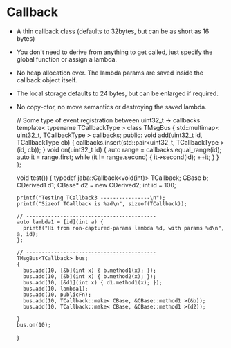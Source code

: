 # Callback

- A thin callback class (defaults to 32bytes, but can be as short as 16 bytes)
- You don't need to derive from anything to get called, just specify the global function or assign a lambda. 
- No heap allocation ever. The lambda params are saved inside the callback object itself.
- The local storage defaults to 24 bytes, but can be enlarged if required.
- No copy-ctor, no move semantics or destroying the saved lambda.

    // Some type of event registration between uint32_t -> callbacks
    template< typename TCallbackType >
    class TMsgBus {
      std::multimap< uint32_t, TCallbackType > callbacks;
    public:
      void add(uint32_t id, TCallbackType cb) {
        callbacks.insert(std::pair<uint32_t, TCallbackType >(id, cb));
      }
      void on(uint32_t id) {
        auto range = callbacks.equal_range(id);
        auto it = range.first;
        while (it != range.second) {
          it->second(id);
          ++it;
        }
      }
    };

    void test())
    {
      typedef jaba::Callback<void(int)> TCallback;
      CBase b;
      CDerived1 d1;
      CBase* d2 = new CDerived2;
      int id = 100;

      printf("Testing TCallback3 ----------------\n");
      printf("Sizeof TCallback is %zd\n", sizeof(TCallback));

      // ------------------------------------------
      auto lambda1 = [id](int a) {
        printf("Hi from non-captured-params lambda %d, with params %d\n", a, id);
      };

      // ------------------------------------------
      TMsgBus<TCallback> bus;
      {
        bus.add(10, [&b](int x) { b.method1(x); });
        bus.add(10, [&b](int x) { b.method2(x); });
        bus.add(10, [&d1](int x) { d1.method1(x); });
        bus.add(10, lambda1);
        bus.add(10, publicFn);
        bus.add(10, TCallback::make< CBase, &CBase::method1 >(&b));
        bus.add(10, TCallback::make< CBase, &CBase::method1 >(d2));

      }
      bus.on(10);
    }
